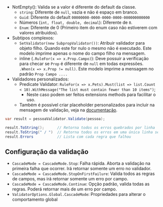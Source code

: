 - NotEmpty(): Valida se a valor é diferente do default da classe.
    - `string`: Diferente de `null`, vazia e não é espaço em branco.
    - `Guid`: Diferente do default `00000000-0000-0000-0000-000000000000`
    - Números (`int, float, double, decimal`): Diferente de `0`.
    - `Enum`: Diferente de 0 (Primeiro item do enum caso não estiverem com valores atribuidos).
- Subtipos complexos:
    - `SetValidator(new SubpropValidator())`: Atribuir validador para objeto filho. Quando este for nulo o mesmo não é executado. Este modelo imprime apenas o nome do campo filho na mensagem.
    - inline (`.RuleFor(x => x.Prop.Campo)`): Deve possuir a verificação para checar se `Prop` é diferente de `null` em todas expressões. `.When(x => x.Prop != null)`. Este modelo imprime a mensagem no padrão `Prop Campo ....`
- Validadores personalizados:
    - Predicate Validator: `RuleFor(x => x.Pets).Must(list => list.Count < 10).WithMessage("The list must contain fewer than 10 items")`;
        - Neste caso podem ser feitos extensions methods para facilitar o uso.
    - Também é possível criar placeholder personalizados para incluir na mensagem de validação, veja na [documentação](https://docs.fluentvalidation.net/en/latest/custom-validators.html#custom-message-placeholders).

```csharp
var result = pessoaValidator.Validate(pessoa);

result.ToString();      // Retorna todos os erros quebrados por linha
result.ToString(" / ")  // Retorna todos os erros em uma única linha separados por " / "
result.Errors           // Lista com cada regra que falhou
```

## Configuração da validação

- `CascadeMode = CascadeMode.Stop`: Falha rápida. Aborta a validação na primeira falha que ocorrer. Irá retornar somente um erro no validador.
- `CascadeMode = CascadeMode.StopOnFirstFailure`: Valida todos as regras de campos, mas irá retornar somente um erro por campo.
- `CascadeMode = CascadeMode.Continue`:  Opção padrão, valida todas as regras. Poderá retornar mais de um erro por campo.
- `ValidatorOptions.Global.CascadeMode`: Propriedades para alterar o comportamento global
